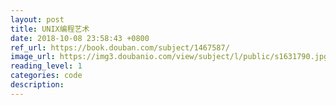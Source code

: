 ```yaml
---
layout: post
title: UNIX编程艺术
date: 2018-10-08 23:58:43 +0800
ref_url: https://book.douban.com/subject/1467587/
image_url: https://img3.doubanio.com/view/subject/l/public/s1631790.jpg
reading_level: 1
categories: code
description: 
---
```

